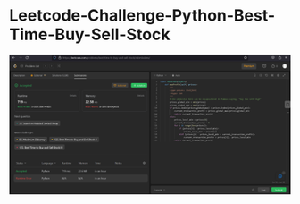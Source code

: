 # Leetcode-Challenge-Python-Best-Time-Buy-Sell-Stock


<picture>
 <img alt="Screenshot1" src="https://raw.githubusercontent.com/ambientWave/Leetcode-Challenge-Python-Best-Time-Buy-Sell-Stock/main/Image2.png">
</picture>


